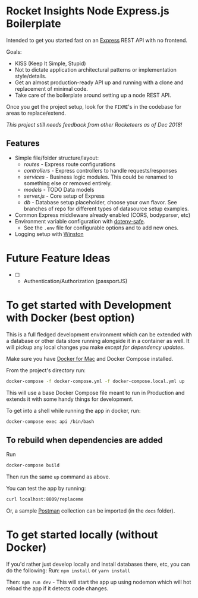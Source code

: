 # Rocket Insights Node Express.js Boilerplate

Intended to get you started fast on an [Express](https://expressjs.com/)  REST API with no frontend.

Goals:

- KISS (Keep It Simple, Stupid)
- Not to dictate application architectural patterns or implementation style/details.
- Get an almost production-ready API up and running with a clone and replacement of minimal code.
- Take care of the boilerplate around setting up a node REST API.

Once you get the project setup, look for the `FIXME`'s in the codebase for areas to replace/extend.

*This project still needs feedback from other Rocketeers as of Dec 2018!*

## Features

* Simple file/folder structure/layout:
  * *routes* - Express route configurations
  * *controllers* - Express controllers to handle requests/responses
  * *services* - Business logic modules.  This could be renamed to something else or removed entirely.
  * *models* - TODO Data models
  * *server.js* - Core setup of Express
  * *db* - Database setup placeholder, choose your own flavor.  See branches of repo for different types of datasource setup examples.
* Common Express middleware already enabled (CORS, bodyparser, etc)
* Environment variable configuration with [dotenv-safe](https://www.npmjs.com/package/dotenv-safe). 
  * See the `.env` file for configurable options and to add new ones.
* Logging setup with [Winston](https://github.com/winstonjs/winston)

# Future Feature Ideas 

- [ ] - Authentication/Authorization (passportJS)

# To get started with Development with Docker (best option)

This is a full fledged development environment which can be extended with a database or other data store running alongside it in a container as well.  It will pickup any local changes you make *except for dependency updates*.

Make sure you have [Docker for Mac](https://docs.docker.com/docker-for-mac/) and Docker Compose installed.

From the project's directory run:

```bash
docker-compose -f docker-compose.yml -f docker-compose.local.yml up
```

This will use a base Docker Compose file meant to run in Production and extends it with some handy things for development.

To get into a shell while running the app in docker, run:

```bash
docker-compose exec api /bin/bash
````

## To rebuild when dependencies are added

Run
```bash
docker-compose build
```

Then run the same `up` command as above.


You can test the app by running:
```bash
curl localhost:8009/replaceme
```

Or, a sample [Postman](https://www.getpostman.com/) collection can be imported (in the `docs` folder).

# To get started locally (without Docker)

If you'd rather just develop locally and install databases there, etc, you can do the following:
Run:
`npm install` or `yarn install`

Then:
`npm run dev` - This will start the app up using nodemon which will hot reload the app if it detects code changes.
